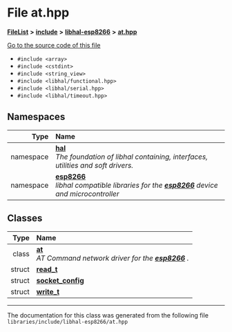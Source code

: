 

# File at.hpp



[**FileList**](files.md) **>** [**include**](dir_cba0faac6e93618a6e2539705915bd70.md) **>** [**libhal-esp8266**](dir_b51c311201f953ecf0af8480d3c6c210.md) **>** [**at.hpp**](at_8hpp.md)

[Go to the source code of this file](at_8hpp_source.md)



* `#include <array>`
* `#include <cstdint>`
* `#include <string_view>`
* `#include <libhal/functional.hpp>`
* `#include <libhal/serial.hpp>`
* `#include <libhal/timeout.hpp>`













## Namespaces

| Type | Name |
| ---: | :--- |
| namespace | [**hal**](namespacehal.md) <br>_The foundation of libhal containing, interfaces, utilities and soft drivers._  |
| namespace | [**esp8266**](namespacehal_1_1esp8266.md) <br>_libhal compatible libraries for the_ [_**esp8266**_](namespacehal_1_1esp8266.md) _device and microcontroller_ |


## Classes

| Type | Name |
| ---: | :--- |
| class | [**at**](classhal_1_1esp8266_1_1at.md) <br>_AT Command network driver for the_ [_**esp8266**_](namespacehal_1_1esp8266.md) _._ |
| struct | [**read\_t**](structhal_1_1esp8266_1_1at_1_1read__t.md) <br> |
| struct | [**socket\_config**](structhal_1_1esp8266_1_1at_1_1socket__config.md) <br> |
| struct | [**write\_t**](structhal_1_1esp8266_1_1at_1_1write__t.md) <br> |



















































------------------------------
The documentation for this class was generated from the following file `libraries/include/libhal-esp8266/at.hpp`

